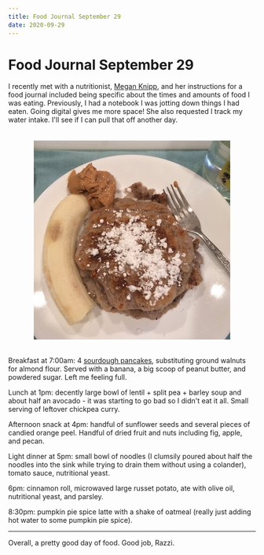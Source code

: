 ```yaml
---
title: Food Journal September 29
date: 2020-09-29
---
```


# Food Journal September 29

I recently met with a nutritionist, [Megan Knipp](https://www.meganknipp.com), and her instructions for a food journal included being specific about the times and amounts of food I was eating. Previously, I had a notebook I was jotting down things I had eaten. Going digital gives me more space! She also requested I track my water intake. I'll see if I can pull that off another day.

<div style="text-align: center; padding: 20px">
  <img align="center" src="/img/pancakes.jpg" alt="Sourdough pancakes with banana and peanut butter" />
</div>

Breakfast at 7:00am: 4 [sourdough pancakes](https://zerowastechef.com/2020/02/19/vegan-sourdough-pancakes/), substituting ground walnuts for almond flour. Served with a banana, a big scoop of peanut butter, and powdered sugar. Left me feeling full.

Lunch at 1pm: decently large bowl of lentil + split pea + barley soup and about half an avocado - it was starting to go bad so I didn't eat it all. Small serving of leftover chickpea curry.

Afternoon snack at 4pm: handful of sunflower seeds and several pieces of candied orange peel. Handful of dried fruit and nuts including fig, apple, and pecan.

Light dinner at 5pm: small bowl of noodles (I clumsily poured about half the noodles into the sink while trying to drain them without using a colander), tomato sauce, nutritional yeast.

6pm: cinnamon roll, microwaved large russet potato, ate with olive oil, nutritional yeast, and parsley.

8:30pm: pumpkin pie spice latte with a shake of oatmeal (really just adding hot water to some pumpkin pie spice).

---

Overall, a pretty good day of food. Good job, Razzi.
